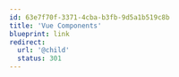 ```yaml
---
id: 63e7f70f-3371-4cba-b3fb-9d5a1b519c8b
title: 'Vue Components'
blueprint: link
redirect:
  url: '@child'
  status: 301
---
```

